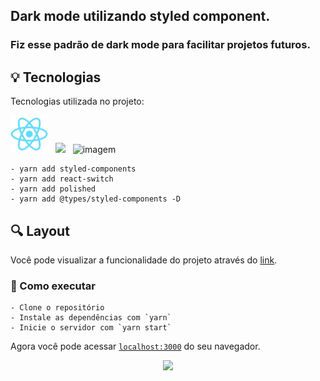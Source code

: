 ## Dark mode utilizando styled component.
### **Fiz esse padrão de dark mode para facilitar projetos futuros.**

## 💡 Tecnologias

Tecnologias utilizada no projeto:

<img src="https://raw.githubusercontent.com/devicons/devicon/master/icons/react/react-original.svg" width="60"> &nbsp;
<img src="https://camo.githubusercontent.com/fc9113cfa08cba6a731800ded8a98f520e484a5ea5777671964a66b9779a8692/68747470733a2f2f63646e2e69636f6e73636f75742e636f6d2f69636f6e2f667265652f706e672d3531322f747970657363726970742d313137343936352e706e67" width="60"> &nbsp;
<img src="https://avatars.githubusercontent.com/u/20658825?s=200&v=4" alt="imagem" width="70"> &nbsp;

```
- yarn add styled-components
- yarn add react-switch
- yarn add polished
- yarn add @types/styled-components -D 
```

## 🔍 Layout

Você pode visualizar a funcionalidade do projeto através do [link](https://darkmodets.netlify.app/).

### 🚀 Como executar
```
- Clone o repositório
- Instale as dependências com `yarn`
- Inicie o servidor com `yarn start`
```
  
Agora você pode acessar [`localhost:3000`](http://localhost:3000) do seu navegador. <br>

<p align="center">
<img src="https://i.imgur.com/c8bdZvh.gif">
